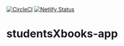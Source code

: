 [![CircleCI](https://circleci.com/gh/studentsXbooks/studentsXbooks-app/tree/master.svg?style=svg)](https://circleci.com/gh/studentsXbooks/studentsXbooks-app/tree/master)
[![Netlify Status](https://api.netlify.com/api/v1/badges/45b30f47-6588-4a03-b140-08d718057e54/deploy-status)](https://app.netlify.com/sites/studentsxbooks-app/deploys)

# studentsXbooks-app
